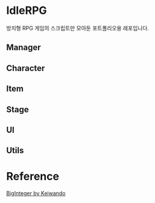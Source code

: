 # IdleRPG
방치형 RPG 게임의 스크립트만 모아둔 포트폴리오용 레포입니다.
## Manager

## Character

## Item

## Stage

## UI

## Utils

# Reference
[BigInteger by Keiwando](https://github.com/keiwando/biginteger?tab=readme-ov-file)
